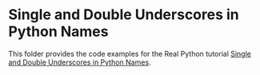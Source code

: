 # Single and Double Underscores in Python Names

This folder provides the code examples for the Real Python tutorial [Single and Double Underscores in Python Names](https://realpython.com/python-double-underscore/).
